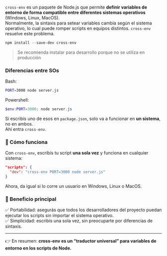 `cross-env` es un paquete de Node.js que permite **definir variables de entorno de forma compatible entre diferentes sistemas operativos** (Windows, Linux, MacOS).  
Normalmente, la sintaxis para setear variables cambia según el sistema operativo, lo cual puede romper scripts en equipos distintos. `cross-env` resuelve este problema.

```powershell
npm install --save-dev cross-env
```
> Se recomienda instalar para desarrollo porque no se utiliza en producción

### Diferencias entre SOs

Bash:
```BASH
PORT=3000 node server.js
```

Powershell:
```powershell
$env:PORT=3000; node server.js
```

Si escribís uno de esos en `package.json`, solo va a funcionar en **un sistema**, no en ambos.  
Ahí entra `cross-env`.

### 🔹 Cómo funciona

Con `cross-env`, escribís tu script **una sola vez** y funciona en cualquier sistema:

```json
"scripts": {
  "dev": "cross-env PORT=3000 node server.js"
}
```
Ahora, da igual si lo corre un usuario en Windows, Linux o MacOS.

### 🔹 Beneficio principal

✅ Portabilidad: asegurás que todos los desarrolladores del proyecto puedan ejecutar los scripts sin importar el sistema operativo.  
✅ Simplicidad: escribís una sola vez, sin preocuparte por diferencias de sintaxis.

---

👉 En resumen: **cross-env es un “traductor universal” para variables de entorno en los scripts de Node.**